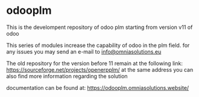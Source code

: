 # odooplm

This is the develompent repository of odoo plm starting from version v11 of odoo

This series of modules increase the capability of odoo in the plm field.
for any issues you may send an e-mail to info@omniasolutions.eu

The old repository for the version before 11 remain at the following link:
https://sourceforge.net/projects/openerpplm/
at the same address you can also find more information regarding the solution

documentation can be found at:
https://odooplm.omniasolutions.website/
